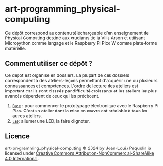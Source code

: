 # art-programming_physical-computing
Ce dépôt correspond au contenu téléchargeable d'un enseignement de Physical Computing 
destiné aux étudiants de la Villa Arson et utilisant Micropython comme langage et 
le Raspberry Pi Pico W comme plate-forme matérielle.

## Comment utiliser ce dépôt ?

Ce dépôt est organisé en dossiers. La plupart de ces dossiers correspondent à des
ateliers-leçons permettant d'acquérir une ou plusieurs connaissances et compétences.
L'ordre de lecture des ateliers est important car ils sont classés par difficulté
croissante et les ateliers les plus avancés dépendent de ceux qui les précèdent.

1. [`Base`](Ateliers%2F1_Base) :
pour commencer le prototypage électronique avec le Raspberry Pi Pico.
C'est un atelier dont la mise en œuvre est préalable à tous les autres ateliers.
2. [`LED`](Ateliers%2F2_LED): allumer une LED, la faire clignoter.

## Licence

art-programming_physical-computing © 2024 by Jean-Louis Paquelin is licensed under [Creative Commons Attribution-NonCommercial-ShareAlike 4.0 International](https://creativecommons.org/licenses/by-nc-sa/4.0/?ref=chooser-v1).
